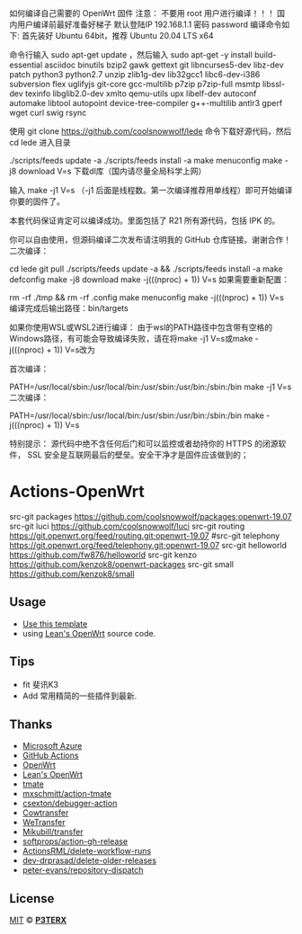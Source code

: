 如何编译自己需要的 OpenWrt 固件
注意：
不要用 root 用户进行编译！！！
国内用户编译前最好准备好梯子
默认登陆IP 192.168.1.1 密码 password
编译命令如下:
首先装好 Ubuntu 64bit，推荐 Ubuntu 20.04 LTS x64

命令行输入 sudo apt-get update ，然后输入 sudo apt-get -y install build-essential asciidoc binutils bzip2 gawk gettext git libncurses5-dev libz-dev patch python3 python2.7 unzip zlib1g-dev lib32gcc1 libc6-dev-i386 subversion flex uglifyjs git-core gcc-multilib p7zip p7zip-full msmtp libssl-dev texinfo libglib2.0-dev xmlto qemu-utils upx libelf-dev autoconf automake libtool autopoint device-tree-compiler g++-multilib antlr3 gperf wget curl swig rsync

使用 git clone https://github.com/coolsnowwolf/lede 命令下载好源代码，然后 cd lede 进入目录

./scripts/feeds update -a
./scripts/feeds install -a
make menuconfig
make -j8 download V=s 下载dl库（国内请尽量全局科学上网）

输入 make -j1 V=s （-j1 后面是线程数。第一次编译推荐用单线程）即可开始编译你要的固件了。

本套代码保证肯定可以编译成功。里面包括了 R21 所有源代码，包括 IPK 的。

你可以自由使用，但源码编译二次发布请注明我的 GitHub 仓库链接。谢谢合作！
二次编译：

cd lede
git pull
./scripts/feeds update -a && ./scripts/feeds install -a
make defconfig
make -j8 download
make -j$(($(nproc) + 1)) V=s
如果需要重新配置：

rm -rf ./tmp && rm -rf .config
make menuconfig
make -j$(($(nproc) + 1)) V=s
编译完成后输出路径：bin/targets

如果你使用WSL或WSL2进行编译：
由于wsl的PATH路径中包含带有空格的Windows路径，有可能会导致编译失败，请在将make -j1 V=s或make -j$(($(nproc) + 1)) V=s改为

首次编译：

PATH=/usr/local/sbin:/usr/local/bin:/usr/sbin:/usr/bin:/sbin:/bin make -j1 V=s 
二次编译：

PATH=/usr/local/sbin:/usr/local/bin:/usr/sbin:/usr/bin:/sbin:/bin make -j$(($(nproc) + 1)) V=s

特别提示：
源代码中绝不含任何后门和可以监控或者劫持你的 HTTPS 的闭源软件， SSL 安全是互联网最后的壁垒。安全干净才是固件应该做到的；


# Actions-OpenWrt

src-git packages https://github.com/coolsnowwolf/packages;openwrt-19.07
src-git luci https://github.com/coolsnowwolf/luci
src-git routing https://git.openwrt.org/feed/routing.git;openwrt-19.07
#src-git telephony https://git.openwrt.org/feed/telephony.git;openwrt-19.07
src-git helloworld https://github.com/fw876/helloworld
src-git kenzo https://github.com/kenzok8/openwrt-packages
src-git small https://github.com/kenzok8/small

## Usage

- [Use this template](https://github.com/P3TERX/Actions-OpenWrt/generate) 
- using [Lean's OpenWrt](https://github.com/coolsnowwolf/lede) source code.

## Tips

- fit 斐讯K3
- Add 常用精简的一些插件到最新.

## Thanks

- [Microsoft Azure](https://azure.microsoft.com)
- [GitHub Actions](https://github.com/features/actions)
- [OpenWrt](https://github.com/openwrt/openwrt)
- [Lean's OpenWrt](https://github.com/coolsnowwolf/lede)
- [tmate](https://github.com/tmate-io/tmate)
- [mxschmitt/action-tmate](https://github.com/mxschmitt/action-tmate)
- [csexton/debugger-action](https://github.com/csexton/debugger-action)
- [Cowtransfer](https://cowtransfer.com)
- [WeTransfer](https://wetransfer.com/)
- [Mikubill/transfer](https://github.com/Mikubill/transfer)
- [softprops/action-gh-release](https://github.com/softprops/action-gh-release)
- [ActionsRML/delete-workflow-runs](https://github.com/ActionsRML/delete-workflow-runs)
- [dev-drprasad/delete-older-releases](https://github.com/dev-drprasad/delete-older-releases)
- [peter-evans/repository-dispatch](https://github.com/peter-evans/repository-dispatch)

## License

[MIT](https://github.com/P3TERX/Actions-OpenWrt/blob/main/LICENSE) © [**P3TERX**](https://p3terx.com)
